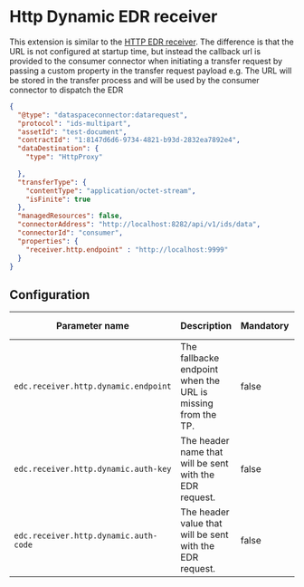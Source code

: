# Http Dynamic EDR receiver

This extension is similar to the [HTTP EDR receiver](../transfer-pull-http-receiver). The difference is that the URL is not configured
at startup time, but instead the callback url is provided to the consumer connector when initiating a transfer request 
by passing a custom property in the transfer request payload e.g. The URL will be stored in the transfer process
and will be used by the consumer connector to dispatch the EDR

```json
{
  "@type": "dataspaceconnector:datarequest",
  "protocol": "ids-multipart",
  "assetId": "test-document",
  "contractId": "1:8147d6d6-9734-4821-b93d-2832ea7892e4",
  "dataDestination": {
    "type": "HttpProxy"
		
  },
  "transferType": {
    "contentType": "application/octet-stream",
    "isFinite": true
  },
  "managedResources": false,
  "connectorAddress": "http://localhost:8282/api/v1/ids/data",
  "connectorId": "consumer",
  "properties": {
    "receiver.http.endpoint" : "http://localhost:9999"
  }
}
```

## Configuration

| Parameter name                        | Description                                                 | Mandatory | Default value |
|---------------------------------------|-------------------------------------------------------------|-----------|---------------|
| `edc.receiver.http.dynamic.endpoint`  | The fallbacke endpoint when the URL is missing from the TP. | false     | null          |
| `edc.receiver.http.dynamic.auth-key`  | The header name that will be sent with the EDR request.     | false     | null          |
| `edc.receiver.http.dynamic.auth-code` | The header value that will be sent with the EDR request.    | false     | null          |
